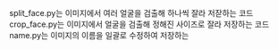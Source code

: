 split_face.py는 이미지에서 여러 얼굴을 검출해 하나씩 잘라 저잗하는 코드  
crop_face.py는 이미지에서 얼굴을 검출해 정해진 사이즈로 잘라 저장하는 코드  
name.py는 이미지의 이름을 일괄로 수정하여 저장하는   
